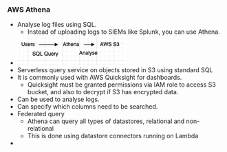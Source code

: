 
### AWS Athena

- Analyse log files using SQL.
	- Instead of uploading logs to SIEMs like Splunk, you can use Athena.
- ![athena.png](Attachments/athena.png)
- Serverless query service on objects stored in S3 using standard SQL
- It is commonly used with AWS Quicksight for dashboards.
	- Quicksight must be granted permissions via IAM role to access S3 bucket, and also to decrypt if S3 has encrypted data.
- Can be used to analyse logs.
- Can specify which columns need to be searched.
- Federated query
	- Athena can query all types of datastores, relational and non-relational
	- This is done using datastore connectors running on Lambda
- 